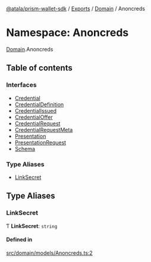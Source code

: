 [@atala/prism-wallet-sdk](../README.md) / [Exports](../modules.md) / [Domain](Domain.md) / Anoncreds

# Namespace: Anoncreds

[Domain](Domain.md).Anoncreds

## Table of contents

### Interfaces

- [Credential](../interfaces/Domain.Anoncreds.Credential.md)
- [CredentialDefinition](../interfaces/Domain.Anoncreds.CredentialDefinition.md)
- [CredentialIssued](../interfaces/Domain.Anoncreds.CredentialIssued.md)
- [CredentialOffer](../interfaces/Domain.Anoncreds.CredentialOffer.md)
- [CredentialRequest](../interfaces/Domain.Anoncreds.CredentialRequest.md)
- [CredentialRequestMeta](../interfaces/Domain.Anoncreds.CredentialRequestMeta.md)
- [Presentation](../interfaces/Domain.Anoncreds.Presentation.md)
- [PresentationRequest](../interfaces/Domain.Anoncreds.PresentationRequest.md)
- [Schema](../interfaces/Domain.Anoncreds.Schema.md)

### Type Aliases

- [LinkSecret](Domain.Anoncreds.md#linksecret)

## Type Aliases

### LinkSecret

Ƭ **LinkSecret**: `string`

#### Defined in

[src/domain/models/Anoncreds.ts:2](https://github.com/input-output-hk/atala-prism-wallet-sdk-ts/blob/47ec1c8/src/domain/models/Anoncreds.ts#L2)
